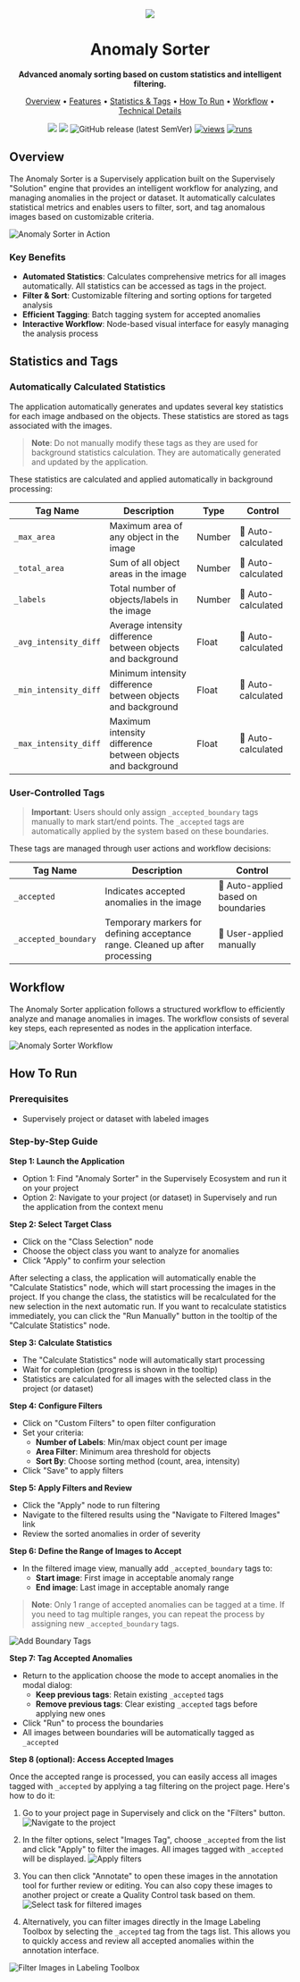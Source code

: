 <div align="center" markdown>

<img src="https://github.com/supervisely-ecosystem/anomaly-sorter/releases/download/v0.1.0/poster.jpg">

# Anomaly Sorter

**Advanced anomaly sorting based on custom statistics and intelligent filtering.**

<p align="center">
  <a href="#Overview">Overview</a> •
  <a href="#Features">Features</a> •
  <a href="#Statistics-and-Tags">Statistics & Tags</a> •
  <a href="#How-To-Run">How To Run</a> •
  <a href="#Workflow">Workflow</a> •
  <a href="#Technical-Details">Technical Details</a>
</p>

[![](https://img.shields.io/badge/supervisely-ecosystem-brightgreen)](https://ecosystem.supervisely.com/apps/supervisely-ecosystem/anomaly-sorter)
[![](https://img.shields.io/badge/slack-chat-green.svg?logo=slack)](https://supervisely.com/slack)
![GitHub release (latest SemVer)](https://img.shields.io/github/v/release/supervisely-ecosystem/anomaly-sorter)
[![views](https://app.supervisely.com/img/badges/views/supervisely-ecosystem/anomaly-sorter.png)](https://supervisely.com)
[![runs](https://app.supervisely.com/img/badges/runs/supervisely-ecosystem/anomaly-sorter.png)](https://supervisely.com)

</div>

## Overview

The Anomaly Sorter is a Supervisely application built on the Supervisely "Solution" engine that provides an intelligent workflow for analyzing, and managing anomalies in the project or dataset. It automatically calculates statistical metrics and enables users to filter, sort, and tag anomalous images based on customizable criteria.

![Anomaly Sorter in Action](https://github.com/supervisely-ecosystem/anomaly-sorter/releases/download/v0.1.0/gui.jpg)

### Key Benefits

- **Automated Statistics**: Calculates comprehensive metrics for all images automatically. All statistics can be accessed as tags in the project.
- **Filter & Sort**: Customizable filtering and sorting options for targeted analysis
- **Efficient Tagging**: Batch tagging system for accepted anomalies
- **Interactive Workflow**: Node-based visual interface for easyly managing the analysis process

## Statistics and Tags

### Automatically Calculated Statistics

The application automatically generates and updates several key statistics for each image andbased on the objects. These statistics are stored as tags associated with the images.

> **Note**: Do not manually modify these tags as they are used for background statistics calculation. They are automatically generated and updated by the application.

These statistics are calculated and applied automatically in background processing:

| Tag Name              | Description                                                 | Type   | Control            |
| --------------------- | ----------------------------------------------------------- | ------ | ------------------ |
| `_max_area`           | Maximum area of any object in the image                     | Number | 🤖 Auto-calculated |
| `_total_area`         | Sum of all object areas in the image                        | Number | 🤖 Auto-calculated |
| `_labels`             | Total number of objects/labels in the image                 | Number | 🤖 Auto-calculated |
| `_avg_intensity_diff` | Average intensity difference between objects and background | Float  | 🤖 Auto-calculated |
| `_min_intensity_diff` | Minimum intensity difference between objects and background | Float  | 🤖 Auto-calculated |
| `_max_intensity_diff` | Maximum intensity difference between objects and background | Float  | 🤖 Auto-calculated |

### User-Controlled Tags

> **Important**: Users should only assign `_accepted_boundary` tags manually to mark start/end points. The `_accepted` tags are automatically applied by the system based on these boundaries.

These tags are managed through user actions and workflow decisions:

| Tag Name             | Description                                                                  | Control                             |
| -------------------- | ---------------------------------------------------------------------------- | ----------------------------------- |
| `_accepted`          | Indicates accepted anomalies in the image                                    | 🤖 Auto-applied based on boundaries |
| `_accepted_boundary` | Temporary markers for defining acceptance range. Cleaned up after processing | 👤 User-applied manually            |

## Workflow

The Anomaly Sorter application follows a structured workflow to efficiently analyze and manage anomalies in images. The workflow consists of several key steps, each represented as nodes in the application interface.

![Anomaly Sorter Workflow](https://github.com/supervisely-ecosystem/anomaly-sorter/releases/download/v0.1.0/schema.jpg)

## How To Run

### Prerequisites

- Supervisely project or dataset with labeled images

### Step-by-Step Guide

**Step 1: Launch the Application**

- Option 1: Find "Anomaly Sorter" in the Supervisely Ecosystem and run it on your project
- Option 2: Navigate to your project (or dataset) in Supervisely and run the application from the context menu

**Step 2: Select Target Class**

- Click on the "Class Selection" node
- Choose the object class you want to analyze for anomalies
- Click "Apply" to confirm your selection

After selecting a class, the application will automatically enable the "Calculate Statistics" node, which will start processing the images in the project. If you change the class, the statistics will be recalculated for the new selection in the next automatic run. If you want to recalculate statistics immediately, you can click the "Run Manually" button in the tooltip of the "Calculate Statistics" node.

**Step 3: Calculate Statistics**

- The "Calculate Statistics" node will automatically start processing
- Wait for completion (progress is shown in the tooltip)
- Statistics are calculated for all images with the selected class in the project (or dataset)

**Step 4: Configure Filters**

- Click on "Custom Filters" to open filter configuration
- Set your criteria:
  - **Number of Labels**: Min/max object count per image
  - **Area Filter**: Minimum area threshold for objects
  - **Sort By**: Choose sorting method (count, area, intensity)
- Click "Save" to apply filters

**Step 5: Apply Filters and Review**

- Click the "Apply" node to run filtering
- Navigate to the filtered results using the "Navigate to Filtered Images" link
- Review the sorted anomalies in order of severity

**Step 6: Define the Range of Images to Accept**

- In the filtered image view, manually add `_accepted_boundary` tags to:
  - **Start image**: First image in acceptable anomaly range
  - **End image**: Last image in acceptable anomaly range

> **Note**: Only 1 range of accepted anomalies can be tagged at a time. If you need to tag multiple ranges, you can repeat the process by assigning new `_accepted_boundary` tags.


![Add Boundary Tags](https://github.com/supervisely-ecosystem/anomaly-sorter/releases/download/v0.1.0/boundary_tag.jpg)


**Step 7: Tag Accepted Anomalies**
- Return to the application choose the mode to accept anomalies in the modal dialog:
  - **Keep previous tags**: Retain existing `_accepted` tags
  - **Remove previous tags**: Clear existing `_accepted` tags before applying new ones
- Click "Run" to process the boundaries
- All images between boundaries will be automatically tagged as `_accepted`


**Step 8 (optional): Access Accepted Images**

Once the accepted range is processed, you can easily access all images tagged with `_accepted` by applying a tag filtering on the project page. Here's how to do it:

1. Go to your project page in Supervisely and click on the "Filters" button.
   ![Navigate to the project](https://github.com/supervisely-ecosystem/anomaly-sorter/releases/download/v0.1.0/filtering1.jpg)
2. In the filter options, select "Images Tag", choose `_accepted` from the list and click "Apply" to filter the images. All images tagged with `_accepted` will be displayed.
   ![Apply filters](https://github.com/supervisely-ecosystem/anomaly-sorter/releases/download/v0.1.0/filtering2.jpg)
3. You can then click "Annotate" to open these images in the annotation tool for further review or editing. You can also copy these images to another project or create a Quality Control task based on them.
   ![Select task for filtered images](https://github.com/supervisely-ecosystem/anomaly-sorter/releases/download/v0.1.0/filtering3.jpg)

4. Alternatively, you can filter images directly in the Image Labeling Toolbox by selecting the `_accepted` tag from the tags list. This allows you to quickly access and review all accepted anomalies within the annotation interface.

![Filter Images in Labeling Toolbox](https://github.com/supervisely-ecosystem/anomaly-sorter/releases/download/v0.1.0/filtering4.jpg)
